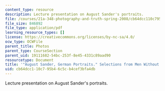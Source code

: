 ```yaml
---
content_type: resource
description: Lecture presentation on August Sander's portraits.
file: /courses/21a-348-photography-and-truth-spring-2008/cb64dcc110c795b46c5cb4cef3bfa4db_MIT21A_348S08_portraitsG.pdf
file_size: 846892
file_type: application/pdf
learning_resource_types: []
license: https://creativecommons.org/licenses/by-nc-sa/4.0/
ocw_type: OCWFile
parent_title: Photos
parent_type: CourseSection
parent_uid: 19111682-54bc-253f-8e45-4331c89aad90
resourcetype: Document
title: '"August Sander, German Portraits." Selections from Men Without Masks.'
uid: cb64dcc1-10c7-95b4-6c5c-b4cef3bfa4db
---
```

Lecture presentation on August Sander's portraits.